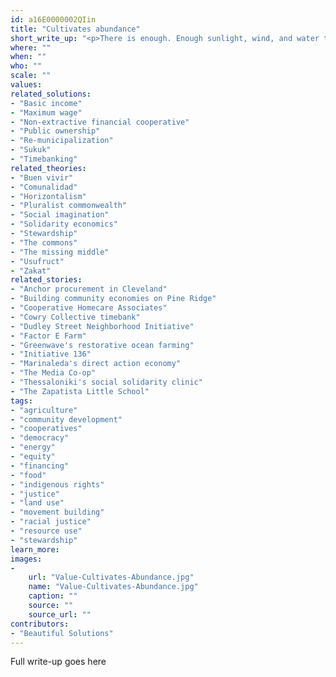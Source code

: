 ```yaml
---
id: a16E0000002QIin
title: "Cultivates abundance"
short_write_up: "<p>There is enough. Enough sunlight, wind, and water to nourish us and power our tools, enough roofs for everyone to sleep under one, enough work for everyone to have a livelihood, enough knowledge to keep teaching and learning forever. We start to believe there is not enough when we feel we need to own what could be shared, when we assign market value disconnected from use value, when those in power amass vast fortunes through stealing, hiding, and holding out of reach. A society that cultivates abundance does not treat human needs as something to be bought and sold, resists a culture that uses the perception of scarcity to obscure problems of distribution and discourage generosity, restores sovereignty, and operates on principles of solidarity and mutual aid.</p>"
where: ""
when: ""
who: ""
scale: ""
values:
related_solutions:
- "Basic income"
- "Maximum wage"
- "Non-extractive financial cooperative"
- "Public ownership"
- "Re-municipalization"
- "Sukuk"
- "Timebanking"
related_theories:
- "Buen vivir"
- "Comunalidad"
- "Horizontalism"
- "Pluralist commonwealth"
- "Social imagination"
- "Solidarity economics"
- "Stewardship"
- "The commons"
- "The missing middle"
- "Usufruct"
- "Zakat"
related_stories:
- "Anchor procurement in Cleveland"
- "Building community economies on Pine Ridge"
- "Cooperative Homecare Associates"
- "Cowry Collective timebank"
- "Dudley Street Neighborhood Initiative"
- "Factor E Farm"
- "Greenwave's restorative ocean farming"
- "Initiative 136"
- "Marinaleda's direct action economy"
- "The Media Co-op"
- "Thessaloniki's social solidarity clinic"
- "The Zapatista Little School"
tags:
- "agriculture"
- "community development"
- "cooperatives"
- "democracy"
- "energy"
- "equity"
- "financing"
- "food"
- "indigenous rights"
- "justice"
- "land use"
- "movement building"
- "racial justice"
- "resource use"
- "stewardship"
learn_more:
images:
-
    url: "Value-Cultivates-Abundance.jpg"
    name: "Value-Cultivates-Abundance.jpg"
    caption: ""
    source: ""
    source_url: ""
contributors:
- "Beautiful Solutions"
---
```

Full write-up goes here
